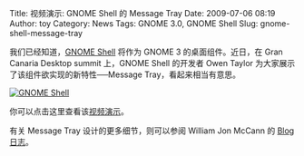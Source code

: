Title: 视频演示: GNOME Shell 的 Message Tray
Date: 2009-07-06 08:19
Author: toy
Category: News
Tags: GNOME 3.0, GNOME Shell
Slug: gnome-shell-message-tray

我们已经知道，[GNOME
Shell](http://linuxtoy.org/archives/gnome-shell.html) 将作为 GNOME 3
的桌面组件。近日，在 Gran Canaria Desktop summit 上，GNOME Shell
的开发者 Owen Taylor 为大家展示了该组件欲实现的新特性──Message
Tray，看起来相当有意思。

[![GNOME
Shell](http://i.linuxtoy.org/images/2009/07/notification-thumb.png)](http://i.linuxtoy.org/images/2009/07/notification.png)

你可以点击这里查看该[视频演示](http://www.gnome.org/~mccann/shell/mockups/20090630-demo/)。

有关 Message Tray 设计的更多细节，则可以参阅 William Jon McCann 的 [Blog
日志](http://blogs.gnome.org/mccann/2009/07/05/getting-the-message/)。
